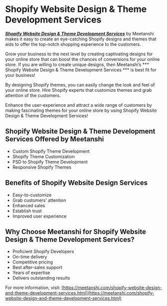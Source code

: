# Shopify Website Design & Theme Development Services

***[Shopify Website Design & Theme Development Services](https://meetanshi.com/shopify-website-design-and-theme-development-services.html)*** by Meetanshi makes it easy to create an eye-catching Shopify designs and themes that aids to offer the top-notch shopping experience to the customers.

Grow your business to the next level by creating captivating designs for your online store that can boost the chances of conversions for your online store. If you are willing to create unique designs, then Meetanshi’s *** Shopify Website Design & Theme Development Services *** is best fit for your business!

By designing Shopify themes, you can easily change the look and feel of your online store. Hire Shopify experts that customize themes and grab attention of the customers.
 
Enhance the user-experience and attract a wide range of customers by making fascinating themes for your online store by using Shopify Website Design & Theme Development Services!
 

## Shopify Website Design & Theme Development Services Offered by Meetanshi

* Custom Shopify Theme Development
* Shopify Theme Customization
* PSD to Shopify Theme Development
* Responsive Shopify Themes


## Benefits of Shopify Website Design Services

* Easy-to-customize
* Grab customers’ attention
* Enhanced sales
* Establish trust
* Improved user experience
 
 ## Why Choose Meetanshi for Shopify Website Design & Theme Development Services?

* Proficient Shopify Developers
* On-time delivery
* Competitive pricing
* Best after-sales support
* Years of expertise
* Delivers outstanding results


For more information, visit: [https://meetanshi.com/shopify-website-design-and-theme-development-services.html](https://meetanshi.com/shopify-website-design-and-theme-development-services.html)





